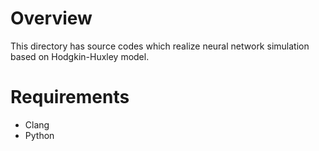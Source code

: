 # Overview
This directory has source codes which realize neural network simulation based on Hodgkin-Huxley model.

# Requirements
* Clang
* Python
